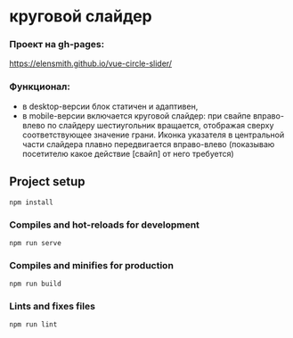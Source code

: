 # круговой слайдер

### Проект на gh-pages:

https://elensmith.github.io/vue-circle-slider/

### Функционал:

- в desktop-версии блок статичен и адаптивен,
- в mobile-версии включается круговой слайдер: при свайпе вправо-влево по слайдеру шестиугольник вращается, отображая сверху соответствующее значение грани. Иконка указателя в центральной части слайдера плавно передвигается вправо-влево (показываю посетителю какое действие [свайп] от него требуется)

## Project setup

```
npm install
```

### Compiles and hot-reloads for development

```
npm run serve
```

### Compiles and minifies for production

```
npm run build
```

### Lints and fixes files

```
npm run lint
```
